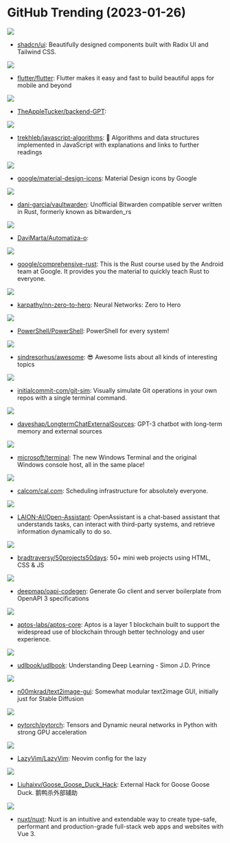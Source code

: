 # GitHub Trending (2023-01-26)

![](https://img.shields.io/badge/TypeScript-New%201-green?style=flat-square&logo=appveyor)
- [shadcn/ui](https://github.com/shadcn/ui): Beautifully designed components built with Radix UI and Tailwind CSS.

![](https://img.shields.io/badge/Dart-New%2065-green?style=flat-square&logo=appveyor)
- [flutter/flutter](https://github.com/flutter/flutter): Flutter makes it easy and fast to build beautiful apps for mobile and beyond

![](https://img.shields.io/badge/JavaScript-New%20265-green?style=flat-square&logo=appveyor)
- [TheAppleTucker/backend-GPT](https://github.com/TheAppleTucker/backend-GPT): 

![](https://img.shields.io/badge/JavaScript-New%20849-green?style=flat-square&logo=appveyor)
- [trekhleb/javascript-algorithms](https://github.com/trekhleb/javascript-algorithms): 📝 Algorithms and data structures implemented in JavaScript with explanations and links to further readings

![](https://img.shields.io/badge/none-New%2057-green?style=flat-square&logo=appveyor)
- [google/material-design-icons](https://github.com/google/material-design-icons): Material Design icons by Google

![](https://img.shields.io/badge/Rust-New%20134-green?style=flat-square&logo=appveyor)
- [dani-garcia/vaultwarden](https://github.com/dani-garcia/vaultwarden): Unofficial Bitwarden compatible server written in Rust, formerly known as bitwarden_rs

![](https://img.shields.io/badge/Jupyter%20Notebook-New%2027-green?style=flat-square&logo=appveyor)
- [DaviMarta/Automatiza-o](https://github.com/DaviMarta/Automatiza-o): 

![](https://img.shields.io/badge/Rust-New%20171-green?style=flat-square&logo=appveyor)
- [google/comprehensive-rust](https://github.com/google/comprehensive-rust): This is the Rust course used by the Android team at Google. It provides you the material to quickly teach Rust to everyone.

![](https://img.shields.io/badge/Jupyter%20Notebook-New%20218-green?style=flat-square&logo=appveyor)
- [karpathy/nn-zero-to-hero](https://github.com/karpathy/nn-zero-to-hero): Neural Networks: Zero to Hero

![](https://img.shields.io/badge/C%23-New%2017-green?style=flat-square&logo=appveyor)
- [PowerShell/PowerShell](https://github.com/PowerShell/PowerShell): PowerShell for every system!

![](https://img.shields.io/badge/none-New%20145-green?style=flat-square&logo=appveyor)
- [sindresorhus/awesome](https://github.com/sindresorhus/awesome): 😎 Awesome lists about all kinds of interesting topics

![](https://img.shields.io/badge/Python-New%20213-green?style=flat-square&logo=appveyor)
- [initialcommit-com/git-sim](https://github.com/initialcommit-com/git-sim): Visually simulate Git operations in your own repos with a single terminal command.

![](https://img.shields.io/badge/Python-New%2036-green?style=flat-square&logo=appveyor)
- [daveshap/LongtermChatExternalSources](https://github.com/daveshap/LongtermChatExternalSources): GPT-3 chatbot with long-term memory and external sources

![](https://img.shields.io/badge/C%2B%2B-New%2028-green?style=flat-square&logo=appveyor)
- [microsoft/terminal](https://github.com/microsoft/terminal): The new Windows Terminal and the original Windows console host, all in the same place!

![](https://img.shields.io/badge/TypeScript-New%20144-green?style=flat-square&logo=appveyor)
- [calcom/cal.com](https://github.com/calcom/cal.com): Scheduling infrastructure for absolutely everyone.

![](https://img.shields.io/badge/Python-New%20146-green?style=flat-square&logo=appveyor)
- [LAION-AI/Open-Assistant](https://github.com/LAION-AI/Open-Assistant): OpenAssistant is a chat-based assistant that understands tasks, can interact with third-party systems, and retrieve information dynamically to do so.

![](https://img.shields.io/badge/CSS-New%2088-green?style=flat-square&logo=appveyor)
- [bradtraversy/50projects50days](https://github.com/bradtraversy/50projects50days): 50+ mini web projects using HTML, CSS & JS

![](https://img.shields.io/badge/Go-New%2022-green?style=flat-square&logo=appveyor)
- [deepmap/oapi-codegen](https://github.com/deepmap/oapi-codegen): Generate Go client and server boilerplate from OpenAPI 3 specifications

![](https://img.shields.io/badge/Rust-New%2012-green?style=flat-square&logo=appveyor)
- [aptos-labs/aptos-core](https://github.com/aptos-labs/aptos-core): Aptos is a layer 1 blockchain built to support the widespread use of blockchain through better technology and user experience.

![](https://img.shields.io/badge/Jupyter%20Notebook-New%2054-green?style=flat-square&logo=appveyor)
- [udlbook/udlbook](https://github.com/udlbook/udlbook): Understanding Deep Learning - Simon J.D. Prince

![](https://img.shields.io/badge/C%23-New%2020-green?style=flat-square&logo=appveyor)
- [n00mkrad/text2image-gui](https://github.com/n00mkrad/text2image-gui): Somewhat modular text2image GUI, initially just for Stable Diffusion

![](https://img.shields.io/badge/C%2B%2B-New%2039-green?style=flat-square&logo=appveyor)
- [pytorch/pytorch](https://github.com/pytorch/pytorch): Tensors and Dynamic neural networks in Python with strong GPU acceleration

![](https://img.shields.io/badge/Lua-New%20483-green?style=flat-square&logo=appveyor)
- [LazyVim/LazyVim](https://github.com/LazyVim/LazyVim): Neovim config for the lazy

![](https://img.shields.io/badge/C%2B%2B-New%2018-green?style=flat-square&logo=appveyor)
- [Liuhaixv/Goose_Goose_Duck_Hack](https://github.com/Liuhaixv/Goose_Goose_Duck_Hack): External Hack for Goose Goose Duck. 鹅鸭杀外部辅助

![](https://img.shields.io/badge/TypeScript-New%20160-green?style=flat-square&logo=appveyor)
- [nuxt/nuxt](https://github.com/nuxt/nuxt): Nuxt is an intuitive and extendable way to create type-safe, performant and production-grade full-stack web apps and websites with Vue 3.

